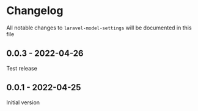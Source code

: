 # Changelog

All notable changes to `laravel-model-settings` will be documented in this file

## 0.0.3 - 2022-04-26

Test release

## 0.0.1 - 2022-04-25

Initial version
